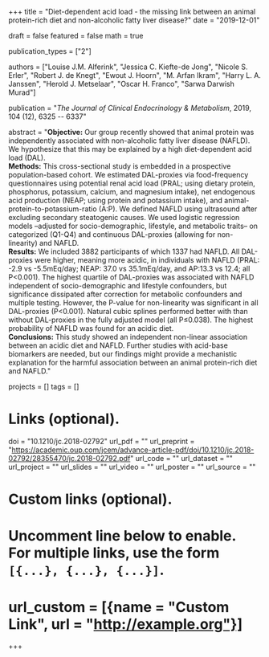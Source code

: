 +++
title = "Diet-dependent acid load - the missing link between an animal protein-rich diet and non-alcoholic fatty liver disease?"
date = "2019-12-01"

draft = false
featured = false
math = true

publication_types = ["2"]

authors = ["Louise J.M. Alferink", "Jessica C. Kiefte-de Jong", "Nicole S. Erler",
            "Robert J. de Knegt", "Ewout J. Hoorn", "M. Arfan Ikram", 
            "Harry L. A. Janssen", "Herold J. Metselaar", "Oscar H. Franco",
            "Sarwa Darwish Murad"]

publication = "*The Journal of Clinical Endocrinology & Metabolism*, 2019, 104 (12), 6325 -- 6337"

abstract = "**Objective:** Our group recently showed that animal protein was independently associated with non-alcoholic fatty liver disease (NAFLD). We hypothesize that this may be explained by a high diet-dependent acid load (DAL).<br>**Methods:** This cross-sectional study is embedded in a prospective population-based cohort. We estimated DAL-proxies via food-frequency questionnaires using potential renal acid load (PRAL; using dietary protein, phosphorus, potassium, calcium, and magnesium intake), net endogenous acid production (NEAP; using protein and potassium intake), and animal-protein-to-potassium-ratio (A:P). We defined NAFLD using ultrasound after excluding secondary steatogenic causes. We used logistic regression models –adjusted for socio-demographic, lifestyle, and metabolic traits– on categorized (Q1-Q4) and continuous DAL-proxies (allowing for non-linearity) and NAFLD.<br>**Results:** We included 3882 participants of which 1337 had NAFLD. All DAL-proxies were higher, meaning more acidic, in individuals with NAFLD (PRAL: -2.9 vs -5.5mEq/day; NEAP: 37.0 vs 35.1mEq/day, and AP:13.3 vs 12.4; all P<0.001). The highest quartile of DAL-proxies was associated with NAFLD independent of socio-demographic and lifestyle confounders, but significance dissipated after correction for metabolic confounders and multiple testing. However, the P-value for non-linearity was significant in all DAL-proxies (P<0.001). Natural cubic splines performed better with than without DAL-proxies in the fully adjusted model (all P≤0.038). The highest probability of NAFLD was found for an acidic diet.<br>**Conclusions:** This study showed an independent non-linear association between an acidic diet and NAFLD. Further studies with acid-base biomarkers are needed, but our findings might provide a mechanistic explanation for the harmful association between an animal protein-rich diet and NAFLD."

projects = []
tags = []

# Links (optional).
doi = "10.1210/jc.2018-02792"
url_pdf = ""
url_preprint = "https://academic.oup.com/jcem/advance-article-pdf/doi/10.1210/jc.2018-02792/28355470/jc.2018-02792.pdf"
url_code = ""
url_dataset = ""
url_project = ""
url_slides = ""
url_video = ""
url_poster = ""
url_source = ""

# Custom links (optional).
#   Uncomment line below to enable. For multiple links, use the form `[{...}, {...}, {...}]`.
# url_custom = [{name = "Custom Link", url = "http://example.org"}]
+++
